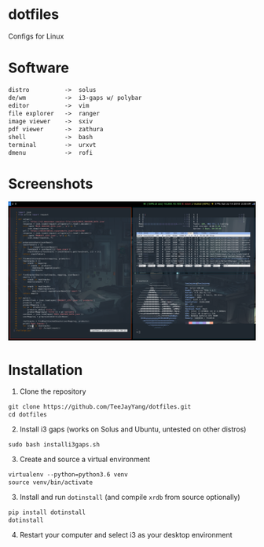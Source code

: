 # dotfiles
Configs for Linux

# Software
```
distro          ->  solus
de/wm           ->  i3-gaps w/ polybar
editor          ->  vim
file explorer   ->  ranger
image viewer    ->  sxiv
pdf viewer      ->  zathura
shell           ->  bash
terminal        ->  urxvt
dmenu           ->  rofi
```

# Screenshots
![](screenshots/2018_07_14.png "Fake Dirty")

# Installation

1. Clone the repository
```
git clone https://github.com/TeeJayYang/dotfiles.git
cd dotfiles
```

2. Install i3 gaps (works on Solus and Ubuntu, untested on other distros)
```
sudo bash installi3gaps.sh
```

3. Create and source a virtual environment
```
virtualenv --python=python3.6 venv
source venv/bin/activate
```

3. Install and run `dotinstall` (and compile `xrdb` from source optionally)
```
pip install dotinstall
dotinstall
```

4. Restart your computer and select i3 as your desktop environment
